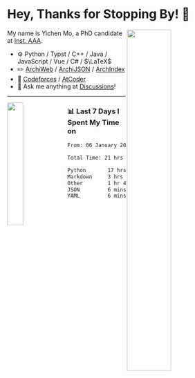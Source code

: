 # Hey, Thanks for Stopping By! 🦭

<picture>
    <source media="(prefers-color-scheme: dark)" srcset="https://github-readme-stats.vercel.app/api?username=amomorning&show_icons=true&theme=noctis_minimus&hide=issues">
    <img align="right" width="45%" src="https://github-readme-stats.vercel.app/api?username=amomorning&show_icons=true&theme=graywhite&hide=issues">
</picture>


My name is Yichen Mo, a PhD candidate at [Inst. AAA](https://archialgo.com).

-   :gear: Python / Typst / C++ / Java / JavaScript / Vue / C# / $\LaTeX$ 
-   :pencil2: [ArchiWeb](https://web.archialgo.com) / [ArchiJSON](https://www.food4rhino.com/en/app/archijson) / [ArchIndex](https://index.archialgo.com/) 
-   :abacus: [Codeforces](https://codeforces.com/profile/LaPluma) / [AtCoder](https://atcoder.jp/users/amomorning)
-   :thought_balloon: Ask me anything at [Discussions](https://github.com/amomorning/amomorning/discussions/new)!


---

<picture>
    <source media="(prefers-color-scheme: dark)" srcset="https://github-readme-stats.vercel.app/api/top-langs/?username=amomorning&hide=Mathematica&theme=noctis_minimus">
    <img align="left" width="27%" src="https://github-readme-stats.vercel.app/api/top-langs/?username=amomorning&hide=Mathematica&theme=graywhite">
</picture>

  
### 📊 Last 7 Days I Spent My Time on

<!--START_SECTION:waka-->

```txt
From: 06 January 2025 - To: 13 January 2025

Total Time: 21 hrs 58 mins

Python       17 hrs 28 mins  ████████████████████░░░░░   79.53 %
Markdown     3 hrs 9 mins    ███▓░░░░░░░░░░░░░░░░░░░░░   14.36 %
Other        1 hr 4 mins     █▒░░░░░░░░░░░░░░░░░░░░░░░   04.90 %
JSON         6 mins          ░░░░░░░░░░░░░░░░░░░░░░░░░   00.50 %
YAML         6 mins          ░░░░░░░░░░░░░░░░░░░░░░░░░   00.49 %
```

<!--END_SECTION:waka-->　　
